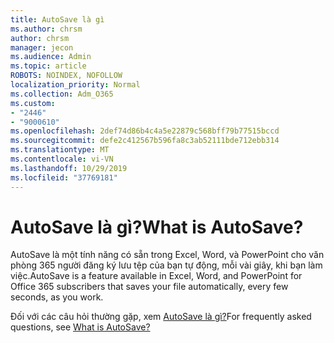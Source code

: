 ```yaml
---
title: AutoSave là gì
ms.author: chrsm
author: chrsm
manager: jecon
ms.audience: Admin
ms.topic: article
ROBOTS: NOINDEX, NOFOLLOW
localization_priority: Normal
ms.collection: Adm_O365
ms.custom:
- "2446"
- "9000610"
ms.openlocfilehash: 2def74d86b4c4a5e22879c568bff79b77515bccd
ms.sourcegitcommit: defe2c412567b596fa8c3ab52111bde712ebb314
ms.translationtype: MT
ms.contentlocale: vi-VN
ms.lasthandoff: 10/29/2019
ms.locfileid: "37769181"
---
```

# <a name="what-is-autosave"></a><span data-ttu-id="1e95a-102">AutoSave là gì?</span><span class="sxs-lookup"><span data-stu-id="1e95a-102">What is AutoSave?</span></span>

<span data-ttu-id="1e95a-103">AutoSave là một tính năng có sẵn trong Excel, Word, và PowerPoint cho văn phòng 365 người đăng ký lưu tệp của bạn tự động, mỗi vài giây, khi bạn làm việc.</span><span class="sxs-lookup"><span data-stu-id="1e95a-103">AutoSave is a feature available in Excel, Word, and PowerPoint for Office 365 subscribers that saves your file automatically, every few seconds, as you work.</span></span> 

<span data-ttu-id="1e95a-104">Đối với các câu hỏi thường gặp, xem [AutoSave là gì?](https://support.office.com/article/6d6bd723-ebfd-4e40-b5f6-ae6e8088f7a5)</span><span class="sxs-lookup"><span data-stu-id="1e95a-104">For frequently asked questions, see [What is AutoSave?](https://support.office.com/article/6d6bd723-ebfd-4e40-b5f6-ae6e8088f7a5)</span></span>